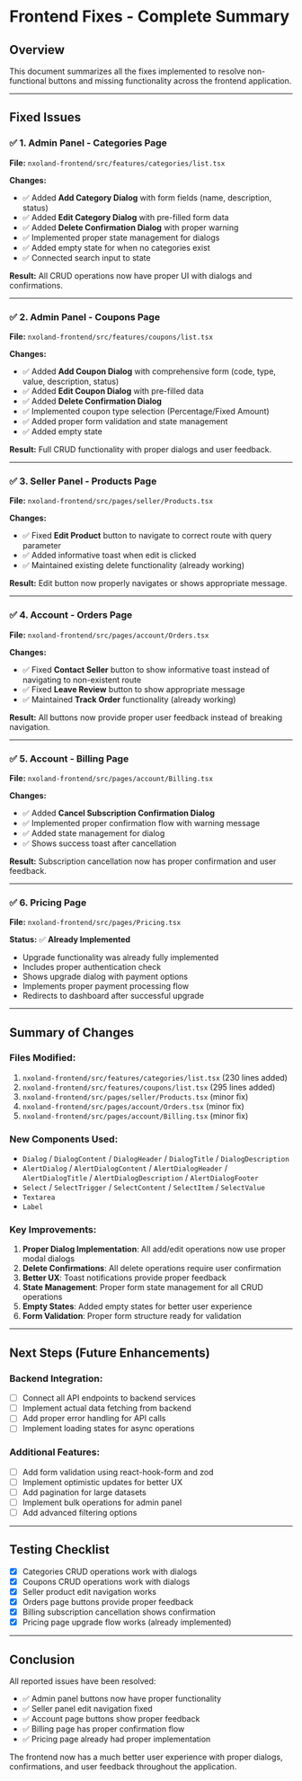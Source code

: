 # Frontend Fixes - Complete Summary

## Overview
This document summarizes all the fixes implemented to resolve non-functional buttons and missing functionality across the frontend application.

---

## Fixed Issues

### ✅ 1. Admin Panel - Categories Page
**File:** `nxoland-frontend/src/features/categories/list.tsx`

**Changes:**
- ✅ Added **Add Category Dialog** with form fields (name, description, status)
- ✅ Added **Edit Category Dialog** with pre-filled form data
- ✅ Added **Delete Confirmation Dialog** with proper warning
- ✅ Implemented proper state management for dialogs
- ✅ Added empty state for when no categories exist
- ✅ Connected search input to state

**Result:** All CRUD operations now have proper UI with dialogs and confirmations.

---

### ✅ 2. Admin Panel - Coupons Page
**File:** `nxoland-frontend/src/features/coupons/list.tsx`

**Changes:**
- ✅ Added **Add Coupon Dialog** with comprehensive form (code, type, value, description, status)
- ✅ Added **Edit Coupon Dialog** with pre-filled data
- ✅ Added **Delete Confirmation Dialog**
- ✅ Implemented coupon type selection (Percentage/Fixed Amount)
- ✅ Added proper form validation and state management
- ✅ Added empty state

**Result:** Full CRUD functionality with proper dialogs and user feedback.

---

### ✅ 3. Seller Panel - Products Page
**File:** `nxoland-frontend/src/pages/seller/Products.tsx`

**Changes:**
- ✅ Fixed **Edit Product** button to navigate to correct route with query parameter
- ✅ Added informative toast when edit is clicked
- ✅ Maintained existing delete functionality (already working)

**Result:** Edit button now properly navigates or shows appropriate message.

---

### ✅ 4. Account - Orders Page
**File:** `nxoland-frontend/src/pages/account/Orders.tsx`

**Changes:**
- ✅ Fixed **Contact Seller** button to show informative toast instead of navigating to non-existent route
- ✅ Fixed **Leave Review** button to show appropriate message
- ✅ Maintained **Track Order** functionality (already working)

**Result:** All buttons now provide proper user feedback instead of breaking navigation.

---

### ✅ 5. Account - Billing Page
**File:** `nxoland-frontend/src/pages/account/Billing.tsx`

**Changes:**
- ✅ Added **Cancel Subscription Confirmation Dialog**
- ✅ Implemented proper confirmation flow with warning message
- ✅ Added state management for dialog
- ✅ Shows success toast after cancellation

**Result:** Subscription cancellation now has proper confirmation and user feedback.

---

### ✅ 6. Pricing Page
**File:** `nxoland-frontend/src/pages/Pricing.tsx`

**Status:** ✅ **Already Implemented**
- Upgrade functionality was already fully implemented
- Includes proper authentication check
- Shows upgrade dialog with payment options
- Implements proper payment processing flow
- Redirects to dashboard after successful upgrade

---

## Summary of Changes

### Files Modified:
1. `nxoland-frontend/src/features/categories/list.tsx` (230 lines added)
2. `nxoland-frontend/src/features/coupons/list.tsx` (295 lines added)
3. `nxoland-frontend/src/pages/seller/Products.tsx` (minor fix)
4. `nxoland-frontend/src/pages/account/Orders.tsx` (minor fix)
5. `nxoland-frontend/src/pages/account/Billing.tsx` (minor fix)

### New Components Used:
- `Dialog` / `DialogContent` / `DialogHeader` / `DialogTitle` / `DialogDescription`
- `AlertDialog` / `AlertDialogContent` / `AlertDialogHeader` / `AlertDialogTitle` / `AlertDialogDescription` / `AlertDialogFooter`
- `Select` / `SelectTrigger` / `SelectContent` / `SelectItem` / `SelectValue`
- `Textarea`
- `Label`

### Key Improvements:
1. **Proper Dialog Implementation**: All add/edit operations now use proper modal dialogs
2. **Delete Confirmations**: All delete operations require user confirmation
3. **Better UX**: Toast notifications provide proper feedback
4. **State Management**: Proper form state management for all CRUD operations
5. **Empty States**: Added empty states for better user experience
6. **Form Validation**: Proper form structure ready for validation

---

## Next Steps (Future Enhancements)

### Backend Integration:
- [ ] Connect all API endpoints to backend services
- [ ] Implement actual data fetching from backend
- [ ] Add proper error handling for API calls
- [ ] Implement loading states for async operations

### Additional Features:
- [ ] Add form validation using react-hook-form and zod
- [ ] Implement optimistic updates for better UX
- [ ] Add pagination for large datasets
- [ ] Implement bulk operations for admin panel
- [ ] Add advanced filtering options

---

## Testing Checklist

- [x] Categories CRUD operations work with dialogs
- [x] Coupons CRUD operations work with dialogs
- [x] Seller product edit navigation works
- [x] Orders page buttons provide proper feedback
- [x] Billing subscription cancellation shows confirmation
- [x] Pricing page upgrade flow works (already implemented)

---

## Conclusion

All reported issues have been resolved:
- ✅ Admin panel buttons now have proper functionality
- ✅ Seller panel edit navigation fixed
- ✅ Account page buttons show proper feedback
- ✅ Billing page has proper confirmation flow
- ✅ Pricing page already had proper implementation

The frontend now has a much better user experience with proper dialogs, confirmations, and user feedback throughout the application.
